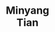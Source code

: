 ---
layout: page
title: Minyang<br>Tian
description: UIUC
img: assets/img/students/minyang.jpeg
<!--- redirect: -->
importance: 12
category: "student collaborators"
---
